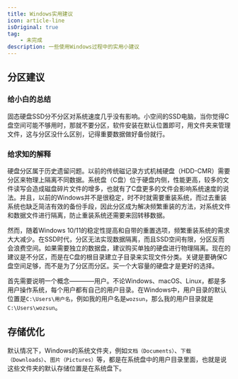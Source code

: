 ```yaml
---
title: Windows实用建议
icon: article-line
isOriginal: true
tag:
    - 未完成
description: 一些使用Windows过程中的实用小建议
---
```


## 分区建议

### 给小白的总结

固态硬盘SSD分不分区对系统速度几乎没有影响。小空间的SSD电脑，当你觉得C盘空间可能不够用时，那就不要分区，软件安装在默认位置即可，用文件夹来管理文件，这与分区没什么区别，记得重要数据做好备份就行。

### 给求知的解释

硬盘分区属于历史遗留问题。以前的传统磁记录方式机械硬盘（HDD-CMR）需要分区来物理上隔离不同数据。系统盘（C盘）位于硬盘内侧，性能更高，较多的文件读写会造成磁盘碎片文件的增多，也就有了C盘更多的文件会影响系统速度的说法。并且，以前的Windows并不是很稳定，时不时就需要重装系统，而过去重装系统也缺乏简洁有效的备份手段，因此分区成为解决频繁重装的方法，对系统文件和数据文件进行隔离，防止重装系统还需要来回转移数据。

然而，随着Windows 10/11的稳定性提高和自带的重置选项，频繁重装系统的需求大大减少。在SSD时代，分区无法实现数据隔离，而且SSD空间有限，分区反而会浪费空间。如果需要独立的数据盘，建议购买单独的硬盘进行物理隔离。现在的建议是不分区，而是在C盘的根目录建立子目录来实现文件分类。关键是要确保C盘空间足够，而不是为了分区而分区。买一个大容量的硬盘才是更好的选择。

首先需要说明一个概念————用户。不论Windows、macOS、Linux，都是多用户操作系统，每个用户都有自己的用户目录。在Windows中，用户目录的默认位置是`C:\Users\用户名`，例如我的用户名是`wozsun`，那么我的用户目录就是`C:\Users\wozsun`。

## 存储优化

默认情况下，Windows的系统文件夹，例如`文档（Documents）`、`下载（Downloads）`、`图片（Pictures）`等，都是在系统盘中的用户目录里面，也就是说这些文件夹的默认存储位置是在系统盘下。
